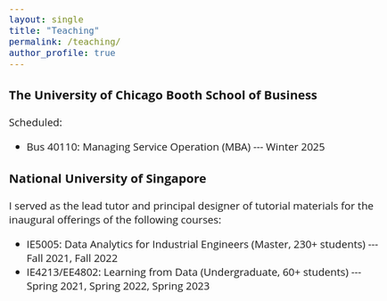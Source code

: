 ```yaml
---
layout: single
title: "Teaching"
permalink: /teaching/
author_profile: true
---
```


<style>
@import url('https://fonts.googleapis.com/css2?family=Open+Sans&display=swap');
</style>
<!-- <body style="font-family: sans-serif; font-size: 9pt;"> -->
<body style="font-family: Open Sans; font-style: light; font-size: 14pt;">

<h3>The University of Chicago Booth School of Business</h3>
Scheduled:
<ul>
	<li>Bus 40110: Managing Service Operation (MBA) --- Winter 2025</li>
</ul>

<h3>National University of Singapore</h3>
I served as the lead tutor and principal designer of tutorial materials for the inaugural offerings of the following courses:
<ul>
	<li>IE5005: Data Analytics for Industrial Engineers (Master, 230+ students) --- Fall 2021, Fall 2022</li>
  <li> IE4213/EE4802: Learning from Data (Undergraduate, 60+ students) --- Spring 2021, Spring 2022, Spring 2023</li>
</ul>


</body>